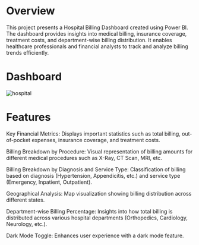 # Overview

This project presents a Hospital Billing Dashboard created using Power BI. The dashboard provides insights into medical billing, insurance coverage, treatment costs, and department-wise billing distribution. It enables healthcare professionals and financial analysts to track and analyze billing trends efficiently.
# Dashboard
![hospital](https://github.com/user-attachments/assets/7213ffbc-623a-4f13-9e87-de9188a5b3d3)

# Features

Key Financial Metrics: Displays important statistics such as total billing, out-of-pocket expenses, insurance coverage, and treatment costs.

Billing Breakdown by Procedure: Visual representation of billing amounts for different medical procedures such as X-Ray, CT Scan, MRI, etc.

Billing Breakdown by Diagnosis and Service Type: Classification of billing based on diagnosis (Hypertension, Appendicitis, etc.) and service type (Emergency, Inpatient, Outpatient).

Geographical Analysis: Map visualization showing billing distribution across different states.

Department-wise Billing Percentage: Insights into how total billing is distributed across various hospital departments (Orthopedics, Cardiology, Neurology, etc.).

Dark Mode Toggle: Enhances user experience with a dark mode feature.
